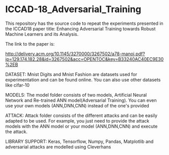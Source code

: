 # ICCAD-18_Adversarial_Training
This repository has the source code to repeat the experiments presented in the ICCAD18 paper title: Enhancing Adversarial Training towards Robust Machine Learners and its Analysis.

The link to the paper is: 

http://delivery.acm.org/10.1145/3270000/3267502/a78-manoj.pdf?ip=129.174.182.28&id=3267502&acc=OPENTOC&key=B33240AC40EC9E30%2EB

DATASET: Mnist Digits and Mnist Fashion are datasets used for experimentation and can be found online. You can also use other datasets like cifar-10

MODELS: The model folder consists of two models, Artificial Neural Network and Re-trained ANN model(Adversarial Training). You can even use your own  models (ANN,DNN,CNN) instead of the one's provided

ATTACK: Attack folder consists of the different attacks and can be easily adapted to be used. For example, you just need to provide the attack models with the ANN model or your model (ANN,DNN,CNN) and execute the attack.

LIBRARY SUPPORT: Keras, Tensorflow, Numpy, Pandas, Matplotlib and adversarial attacks are modelled using Cleverhans
